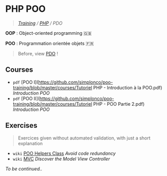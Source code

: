 # PHP POO
>_[Training](https://github.com/simplonco/training) / [PHP](https://github.com/simplonco/php-training) / PDO_

**OOP** : Object-oriented programming :gb:

**POO** : Programmation orientée objets :fr:

> Before, view [PDO](https://github.com/simplonco/pdo-training) !

## Courses

* `pdf` [POO I](https://github.com/simplonco/poo-training/blob/master/courses/Tutoriel PHP - Introduction à la POO.pdf) _Introduction POO_
* `pdf` [POO II](https://github.com/simplonco/poo-training/blob/master/courses/Tutoriel PHP - POO Partie 2.pdf) _Introduction POO_

## Exercises

> Exercices given without automated validation, with just a short explanation

* `wiki` [POO Helpers Class](https://github.com/simplonco/php-training/wiki/Activit%C3%A9-POO:-Helpers-Class) _Avoid code redundancy_
* `wiki` [MVC](https://github.com/simplonco/php-training/wiki/MVC---Training) _Discover the Model View Controller_

_To be continued.._
